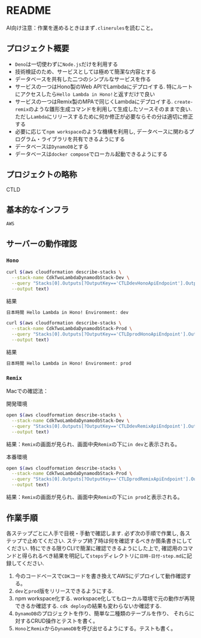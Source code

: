 # README

AI向け注意：作業を進めるときはまず`.clinerules`を読むこと。

## プロジェクト概要

- `Deno`は一切使わずに`Node.js`だけを利用する
- 技術検証のため、サービスとしては極めて簡潔な内容とする
- データベースを共有した二つのシンプルなサービスを作る
- サービスの一つはHono製のWeb APIでLambdaにデプロイする.
  特にルートにアクセスしたら`Hello Lambda in Hono!`と返すだけで良い
- サービスの一つはRemix製のMPAで同じくLambdaにデプロイする.
  `create-remix`のような雛形生成コマンドを利用して生成したソースそのままで良い.
  ただし`Lambda`にリリースするために何か修正が必要ならその分は適切に修正する
- 必要に応じて`npm workspace`のような機構を利用し,
  データベースに関わるプログラム・ライブラリを共有できるようにする
- データベースは`DynamoDB`とする
- データベースは`docker compose`でローカル起動できるようにする

## プロジェクトの略称

CTLD

## 基本的なインフラ

`AWS`

## サーバーの動作確認

### `Hono`

```sh
curl $(aws cloudformation describe-stacks \
  --stack-name CdkTwoLambdaDynamodbStack-Dev \
  --query "Stacks[0].Outputs[?OutputKey=='CTLDdevHonoApiEndpoint'].OutputValue" \
  --output text)
```

結果

```txt
日本時間 Hello Lambda in Hono! Environment: dev
```

```sh
curl $(aws cloudformation describe-stacks \
  --stack-name CdkTwoLambdaDynamodbStack-Prod \
  --query "Stacks[0].Outputs[?OutputKey=='CTLDprodHonoApiEndpoint'].OutputValue" \
  --output text)
```

結果

```txt
日本時間 Hello Lambda in Hono! Environment: prod
```

### `Remix`

Macでの確認法：

開発環境

```sh
open $(aws cloudformation describe-stacks \
  --stack-name CdkTwoLambdaDynamodbStack-Dev \
  --query "Stacks[0].Outputs[?OutputKey=='CTLDdevRemixApiEndpoint'].OutputValue" \
  --output text)
```

結果：`Remix`の画面が見られ、画面中央`Remix`の下に`in dev`と表示される。

本番環境

```sh
open $(aws cloudformation describe-stacks \
  --stack-name CdkTwoLambdaDynamodbStack-Prod \
  --query "Stacks[0].Outputs[?OutputKey=='CTLDprodRemixApiEndpoint'].OutputValue" \
  --output text)
```

結果：`Remix`の画面が見られ、画面中央`Remix`の下に`in prod`と表示される。

## 作業手順

各ステップごとに人手で目視・手動で確認します.
必ず次の手順で作業し,
各ステップで止めてください.
ステップ終了時は何を確認するべきか箇条書きにしてください.
特にできる限りCLIで簡潔に確認できるようにした上で,
確認用のコマンドと得られるべき結果を明記して`steps`ディレクトリに`日時-日付-step.md`に記録してください.

1. 今のコードベースで`CDK`コードを書き換えてAWSにデプロイして動作確認する。
2. `dev`と`prod`版をリリースできるようにする.
3. npm workspace化する.
   workspace化してもローカル環境で元の動作が再現できるか確認する.
   `cdk deploy`の結果も変わらないか確認する.
4. `DynamoDB`のプロジェクトを作り、簡単な二種類のテーブルを作り、
   それらに対するCRUD操作とテストを書く。
5. `Hono`と`Remix`から`DynamoDB`を呼び出せるようにする。テストも書く。

